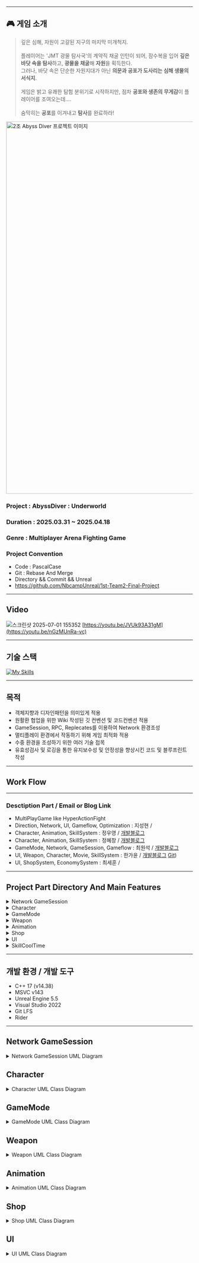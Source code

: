 
<div align = left>
  
---
## 🎮 게임 소개

> 깊은 심해, 자원이 고갈된 지구의 마지막 미개척지. <br><br>
> 플레이어는 'JMT 광물 탐사국'의 계약직 채굴 인턴이 되어, 잠수복을 입어 **깊은 바닷 속을 탐사**하고, **광물을 채굴**해 **자원**을  획득한다. <br>
> 그러나, 바닷 속은 단순한 자원지대가 아닌 **의문과 공포가 도사리는 심해 생물의 서식지**. <br><br>
> 게임은 밝고 유쾌한 탐험 분위기로 시작하지만, 점차 **공포와 생존의 무게감**이 플레이어를 조여오는데…. <br><br>
> 숨막히는 **공포**를 이겨내고 **탐사**를 완료하라!

  
<img width="1004" alt="2조 Abyss Diver 프로젝트 이미지" src="https://github.com/user-attachments/assets/6774ed0d-0cbc-444d-9ca9-a01cde665cc1" />

### Project : AbyssDiver : Underworld <br>
### Duration : 2025.03.31 ~ 2025.04.18 <br>
### Genre : Multiplayer Arena Fighting Game <br>
### Project Convention <br>
- Code   : PascalCase
- Git    : Rebase And Merge
- Directory && Commit && Unreal
- https://github.com/NbcampUnreal/1st-Team2-Final-Project

---
## Video
![스크린샷 2025-07-01 155352](https://github.com/user-attachments/assets/493eb057-b5f5-4069-8862-eb47b7c2ee97)
[https://youtu.be/JVUk93A31gM](https://youtu.be/nGzMUnRa-vc)

---
## 기술 스택
[![My Skills](https://skillicons.dev/icons?i=cpp,visualstudio,git,github,rider,unreal,notion&theme=light)](https://skillicons.dev)

---
## 목적
- 객체지향과 디자인패턴을 의미있게 적용
- 원활환 협업을 위한 Wiki 작성된 깃 컨벤션 및 코드컨벤션 적용
- GameSession, RPC, Replecates를 이용하여 Network 환경조성 
- 멀티플레이 환경에서 작동하기 위해 게임 최적화 적용
- 수중 환경을 조성하기 위한 여러 기술 접목
- 유효성검사 및 로깅을 통한 유지보수성 및 안정성을 향상시킨 코드 및 블루프린트 작성

---
## Work Flow


---
### Desctiption Part / Email or Blog Link <br>
- MultiPlayGame like HyperActionFight 
- Direction, Network, UI, Gameflow, Optimization : 지성현 /  <br>
- Character, Animation, SkillSystem : 정우영  /  [개발블로그](https://velog.io/@buu1147/2025-04-18-KPT%ED%9A%8C%EA%B3%A0)<br>
- Character, Animation, SkillSystem : 정혜창 / [개발블로그](https://velog.io/@hch9097/posts)<br>
- GameMode, Network, GameSession, Gameflow  : 최원석 /  [개발블로그](https://onestone13.tistory.com/)<br>
- UI, Weapon, Character, Movie, SkillSystem  : 한가윤 / [개발블로그](https://yoosorang.tistory.com) [Git](https://github.com/swehio))<br>
- UI, ShopSystem, EconomySystem  : 최세훈 /  <br>

---
## Project Part Directory And Main Features <br>
<details>
  <summary> Network GameSession </summary>
  
    | -- Source
      | -- GameMode
        | -- MainLobyGameMode // 클라이언트가 닉네임과, 사용할 케릭터를 선택할 수 있다.
        | -- GFBaseGameMode // 모든 플레이어가 선택을 완료 할 경우 다음 레벨로 전환한다.
      | -- Actor
- C++ 기반의 플레이어 로직 설계
  - Enhanced Input System을 사용한 입력 액션
  - CharacterMovement Component을 사용한 캐릭터 로직 설계
  - Tick을 사용하지 않은 이벤트 기반의 플레이어 로직 구현
  - GameInstance와 연동한 레벨 전환시 플레이어 정보 저장/불러오기 기능
</details>

<details>
  <summary> Character </summary>
  
        | -- Character
          | -- BP_MainCharacter // 케릭터가 멀티플레이어를 하기 위한 구조를 갖춘 기본 클래스
            | -- CBP_Default // 케릭터가 멀티플레이어 이후 애니메이션을 적용하기 위한 자료를 가지고 있는 클래스
              | -- ABP_Default // Locomotion과 타격 애니메이션이 들어있는 애니메이션 블루프린트
              | -- CBP_Night  //  리타겟한 스켈레탈이 보이는 케릭터
              | -- CBP_Archer  //  리타겟한 스켈레탈이 보이는 케릭터
              | -- CBP_Berserker //  리타겟한 스켈레탈이 보이는 케릭터
              | -- CBP_Magiction //  리타겟한 스켈레탈이 보이는 케릭터
</details>

<details>
  <summary> GameMode </summary> 

        | -- GameMode  
          | -- GFBaseGameMode  
            | -- GF_FFAGameMode // 개인전 (FFA) 모드  
            | -- GFStoreGameMode // 상점에서 아이템을 구매하는 스토어 모드  
            | -- BP_GM_Multiplayer (Blueprint) // 멀티플레이어용 기본 블루프린트 GameMode  
              | -- BP_GF_DOM_Multiplayer (Blueprint) // 점령전 (DOM, Domination) 모드  
              | -- BP_GF_TDM_Multiplayer (Blueprint) // 팀 데스매치 (TDM, Team Deathmatch) 모드  

- 팀전 모드를 템플릿을 기준으로 팀전 로직을 제거한 개인전 모드(FFA)를 별도로 제작하여 재사용성을 높임.
- 게임 모드를 개인전과 팀전 모드로 나누고, 추가 모드를 쉽게 확장할 수 있도록 설계함.
- 최상위에는 GFBaseGameMode를 두고, 레벨 전환과 플레이어 준비 완료 체크 등 공통 로직을 구현하여 중복을 제거.
</details>

<details>
  <summary> Weapon </summary>
  
          | -- WeaponBase // 근접 무기에 메쉬와 로직을 담는 클래스     
              | -- TowHandedSword // 양손검
              | -- SwordAndShield // 검과 방패
          | -- RangeWeaponBase // 원거리 무기 메쉬와 로직을 담는 클래스
              | -- MagicBook // 마법책
              | -- Bow // 활
          | -- SkillBase // 콜리전과 이펙트를 가진 클래스
              | -- VFX // 이펙트만 소유한 클래스 (제거 및 변경을 원하랗게 하기 위해서)     
</details>

<details>
  <summary> Animation </summary>
### Animation
</details>

<details>
  <summary> Shop </summary>
### Shop
</details>

<details>
  <summary> UI </summary>
### UI
</details>

<details>
  <summary> SkillCoolTime </summary>
### SkillCoolTime
</details>

---
## 개발 환경 / 개발 도구
- C++ 17 (v14.38)
- MSVC v143
- Unreal Engine 5.5
- Visual Studio 2022
- Git LFS
- Rider
</div>

---
## Network GameSession
<details>
<summary>Network GameSession UML Diagram</summary>    

</details>

## Character
<details>
<summary>Character UML Class Diagram</summary>
</details>

## GameMode
<details>
<summary>GameMode UML Class Diagram</summary>
</details>

## Weapon
<details>
<summary>Weapon UML Class Diagram</summary>
</details>

## Animation
<details>
<summary>Animation UML Class Diagram</summary>
</details>

## Shop
<details>
<summary>Shop UML Class Diagram</summary>
</details>

## UI
<details>
<summary>UI UML Class Diagram</summary>
</details>
